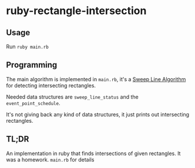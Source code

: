 ruby-rectangle-intersection
================

Usage
-----

Run `ruby main.rb`

Programming
-----------

The main algorithm is implemented in `main.rb`, it's a
[Sweep Line Algorithm](http://en.wikipedia.org/wiki/Sweep_line) for detecting
intersecting rectangles.

Needed data structures are `sweep_line_status` and the `event_point_schedule`.

It's not giving back any kind of data structures, it just prints out
intersecting rectangles.

TL;DR
-----

An implementation in ruby that finds intersections of given rectangles. It was
a homework. `main.rb` for details
